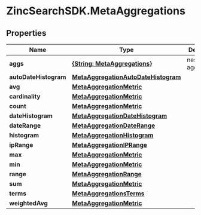 # ZincSearchSDK.MetaAggregations

## Properties

Name | Type | Description | Notes
------------ | ------------- | ------------- | -------------
**aggs** | [**{String: MetaAggregations}**](MetaAggregations.md) | nested aggregations | [optional] 
**autoDateHistogram** | [**MetaAggregationAutoDateHistogram**](MetaAggregationAutoDateHistogram.md) |  | [optional] 
**avg** | [**MetaAggregationMetric**](MetaAggregationMetric.md) |  | [optional] 
**cardinality** | [**MetaAggregationMetric**](MetaAggregationMetric.md) |  | [optional] 
**count** | [**MetaAggregationMetric**](MetaAggregationMetric.md) |  | [optional] 
**dateHistogram** | [**MetaAggregationDateHistogram**](MetaAggregationDateHistogram.md) |  | [optional] 
**dateRange** | [**MetaAggregationDateRange**](MetaAggregationDateRange.md) |  | [optional] 
**histogram** | [**MetaAggregationHistogram**](MetaAggregationHistogram.md) |  | [optional] 
**ipRange** | [**MetaAggregationIPRange**](MetaAggregationIPRange.md) |  | [optional] 
**max** | [**MetaAggregationMetric**](MetaAggregationMetric.md) |  | [optional] 
**min** | [**MetaAggregationMetric**](MetaAggregationMetric.md) |  | [optional] 
**range** | [**MetaAggregationRange**](MetaAggregationRange.md) |  | [optional] 
**sum** | [**MetaAggregationMetric**](MetaAggregationMetric.md) |  | [optional] 
**terms** | [**MetaAggregationsTerms**](MetaAggregationsTerms.md) |  | [optional] 
**weightedAvg** | [**MetaAggregationMetric**](MetaAggregationMetric.md) |  | [optional] 


